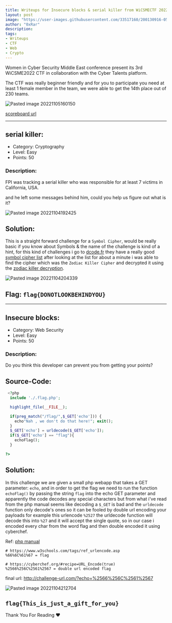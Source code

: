 ```yaml
---
title: Writeups for Insecure blocks & serial killer from WiCSMECTF 2022
layout: post
image: "https://user-images.githubusercontent.com/33517160/200130916-05a06b4c-9e9c-477e-afea-f7db1e70d3b3.png"
author: "0xRar"
description: 
tags:
- Writeups
- CTF
- Web
- Crypto
---
```


Women in Cyber Security Middle East conference present its 3rd WiCSME2022 CTF in collaboration with the Cyber Talents platform.


The CTF was really beginner friendly and for you to participate you need at least 1 female member in the team, we were able to get the 14th place out of 230 teams.

![Pasted image 20221105160150](https://user-images.githubusercontent.com/33517160/200131213-addbea6f-ae1f-46c2-afae-63ddb9d2bcc7.png)


[scoreboard url](https://cybertalents.com/competitions/women-in-cyber-security-middle-east-wicsme-ctf-2022/teams)

------------------------------

## serial killer:
- Category: Cryptography
- Level: Easy
- Points: 50


### Description:
FPI was tracking a serial killer who was responsible for at least 7 victims in California, USA.  

and he left some messages behind him, could you help us figure out what is it?

![Pasted image 20221104192425](https://user-images.githubusercontent.com/33517160/200131396-9e9f9dfc-9e79-4430-88eb-73287c5ae8ed.png)


## Solution:

This is a straight forward challenge for a `Symbol Cipher`, would be really basic if you know about Symbols & the name of the challenge is kind of a hint, for this kind of challenges i go to [dcode.fr](https://dcode.fr/) they have a really good [symbol cipher list](https://www.dcode.fr/symbols-cipher) after looking at the list for about a minute i was able to find the cipher which was the `Zodiac Killer Cipher` and decrypted it using the [zodiac killer decryption](https://www.dcode.fr/zodiac-killer-cipher).

![Pasted image 20221104204339](https://user-images.githubusercontent.com/33517160/200131455-c2ff056a-1ad6-4686-acb5-e4737ebde298.png)

## Flag: `flag{DONOTLOOKBEHINDYOU}`
----------------------------

## Insecure blocks:
- Category: Web Security
- Level: Easy
- Points: 50


### Description:
Do you think this developer can prevent you from getting your points?

## Source-Code:
```php
 <?php
  include './.flag.php';

  highlight_file(__FILE__);

  if(preg_match("/flag/",$_GET['echo'])) { 
    echo"Nah , we don't do that here!"; exit(); 
  }
  $_GET['echo'] = urldecode($_GET['echo']);
  if($_GET['echo'] == "flag"){
    echoFlag();
  }

?> 
```

## Solution:
In this challenge we are given a small php webapp that takes a GET parameter: `echo`, and in order to get the flag we need to run the function `echoFlag()` by passing the string `flag` into the echo GET parameter and apparently the code decodes any special characters but from what i've read from the php manual seems like decoding a `$_GET` is bad and the `urldecode` function only decode's ones so it can be fooled by double url encoding your payloads for example this urlencode `%2527`  the urldecode function will decode this into `%27` and it will accept the single quote, so in our case i encoded every char from the word flag and then double encoded it using cyberchef.

Ref: [php manual](https://www.php.net/manual/en/function.urldecode.php#48481)

```
# https://www.w3schools.com/tags/ref_urlencode.asp
%66%6C%61%67 = flag

# https://cyberchef.org/#recipe=URL_Encode(true)
%2566%256C%2561%2567 = double url encoded flag
```

final url: http://challenge-url.com/?echo=%2566%256C%2561%2567

![Pasted image 20221104212704](https://user-images.githubusercontent.com/33517160/200131504-4ade0250-aec2-4486-bfe8-6d0cfd4abc37.png)


## `flag{This_is_just_a_gift_for_you}`

Thank You For Reading ♥
